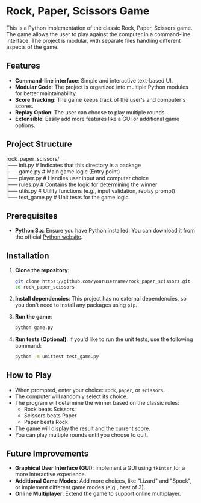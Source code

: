 # Rock, Paper, Scissors Game

This is a Python implementation of the classic Rock, Paper, Scissors game. The game allows the user to play against the computer in a command-line interface. The project is modular, with separate files handling different aspects of the game.

## Features

- **Command-line interface**: Simple and interactive text-based UI.
- **Modular Code**: The project is organized into multiple Python modules for better maintainability.
- **Score Tracking**: The game keeps track of the user's and computer's scores.
- **Replay Option**: The user can choose to play multiple rounds.
- **Extensible**: Easily add more features like a GUI or additional game options.

## Project Structure

rock_paper_scissors/                                                                                                           
├── init.py # Indicates that this directory is a package                                                                       
├── game.py # Main game logic (Entry point)                                                                                    
├── player.py # Handles user input and computer choice                                                                         
├── rules.py # Contains the logic for determining the winner                                                                   
├── utils.py # Utility functions (e.g., input validation, replay prompt)                                                       
└── test_game.py # Unit tests for the game logic                                                                               


## Prerequisites

- **Python 3.x**: Ensure you have Python installed. You can download it from the official [Python website](https://www.python.org/downloads/).

## Installation

1. **Clone the repository**:
    ```bash
    git clone https://github.com/yourusername/rock_paper_scissors.git
    cd rock_paper_scissors
    ```

2. **Install dependencies**:
   This project has no external dependencies, so you don't need to install any packages using `pip`.

3. **Run the game**:
    ```bash
    python game.py
    ```

4. **Run tests (Optional)**:
    If you'd like to run the unit tests, use the following command:
    ```bash
    python -m unittest test_game.py
    ```

## How to Play

- When prompted, enter your choice: `rock`, `paper`, or `scissors`.
- The computer will randomly select its choice.
- The program will determine the winner based on the classic rules:
  - Rock beats Scissors
  - Scissors beats Paper
  - Paper beats Rock
- The game will display the result and the current score.
- You can play multiple rounds until you choose to quit.

## Future Improvements

- **Graphical User Interface (GUI)**: Implement a GUI using `tkinter` for a more interactive experience.
- **Additional Game Modes**: Add more choices, like "Lizard" and "Spock", or implement different game modes (e.g., best of 3).
- **Online Multiplayer**: Extend the game to support online multiplayer.
